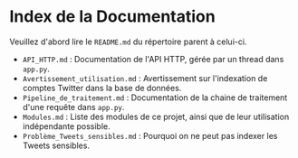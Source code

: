 # Index de la Documentation

Veuillez d'abord lire le `README.md` du répertoire parent à celui-ci.

* `API_HTTP.md` : Documentation de l'API HTTP, gérée par un thread dans `app.py`.
* `Avertissement_utilisation.md` : Avertissement sur l'indexation de comptes Twitter dans la base de données.
* `Pipeline_de_traitement.md` : Documentation de la chaine de traitement d'une requête dans `app.py`.
* `Modules.md` : Liste des modules de ce projet, ainsi que de leur utilisation indépendante possible.
* `Problème_Tweets_sensibles.md` : Pourquoi on ne peut pas indexer les Tweets sensibles.
